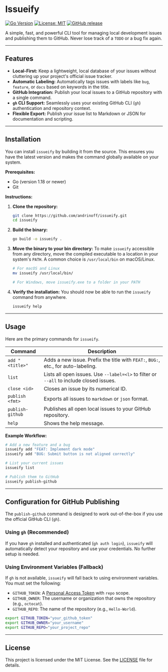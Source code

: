 # Issueify

[![Go Version](https://img.shields.io/badge/go-1.18+-blue.svg)](https://golang.org)
[![License: MIT](https://img.shields.io/badge/License-MIT-yellow.svg)](https://opensource.org/licenses/MIT)
[![GitHub release](https://img.shields.io/github/v/release/YOUR_USERNAME/YOUR_REPO)](https://github.com/YOUR_USERNAME/YOUR_REPO/releases)

A simple, fast, and powerful CLI tool for managing local development issues and publishing them to GitHub. Never lose track of a `TODO` or a bug fix again.

---

## Features

- **Local-First:** Keep a lightweight, local database of your issues without cluttering up your project's official issue tracker.
- **Automatic Labeling:** Automatically tags issues with labels like `bug`, `feature`, or `docs` based on keywords in the title.
- **GitHub Integration:** Publish your local issues to a GitHub repository with a single command.
- **`gh` CLI Support:** Seamlessly uses your existing GitHub CLI (`gh`) authentication and repository context.
- **Flexible Export:** Publish your issue list to Markdown or JSON for documentation and scripting.

---

## Installation

You can install `issueify` by building it from the source. This ensures you have the latest version and makes the command globally available on your system.

**Prerequisites:**

- Go (version 1.18 or newer)
- Git

**Instructions:**

1.  **Clone the repository:**

    ```bash
    git clone https://github.com/andrinoff/issueify.git
    cd issueify
    ```

2.  **Build the binary:**

    ```bash
    go build -o issueify .
    ```

3.  **Move the binary to your bin directory:**
    To make `issueify` accessible from any directory, move the compiled executable to a location in your system's `PATH`. A common choice is `/usr/local/bin` on macOS/Linux.

    ```bash
    # For macOS and Linux
    mv issueify /usr/local/bin/

    # For Windows, move issueify.exe to a folder in your PATH
    ```

4.  **Verify the installation:**
    You should now be able to run the `issueify` command from anywhere.
    ```bash
    issueify help
    ```

---

## Usage

Here are the primary commands for `issueify`.

| Command          | Description                                                                             |
| ---------------- | --------------------------------------------------------------------------------------- |
| `add "<title>"`  | Adds a new issue. Prefix the title with `FEAT:`, `BUG:`, etc., for auto-labeling.       |
| `list`           | Lists all open issues. Use `--label=<l>` to filter or `--all` to include closed issues. |
| `close <id>`     | Closes an issue by its numerical ID.                                                    |
| `publish <fmt>`  | Exports all issues to `markdown` or `json` format.                                      |
| `publish-github` | Publishes all open local issues to your GitHub repository.                              |
| `help`           | Shows the help message.                                                                 |

**Example Workflow:**

```bash
# Add a new feature and a bug
issueify add "FEAT: Implement dark mode"
issueify add "BUG: Submit button is not aligned correctly"

# List your current issues
issueify list

# Publish them to GitHub
issueify publish-github
```

---

## Configuration for GitHub Publishing

The `publish-github` command is designed to work out-of-the-box if you use the official GitHub CLI (`gh`).

### Using `gh` (Recommended)

If you have `gh` installed and authenticated (`gh auth login`), `issueify` will automatically detect your repository and use your credentials. No further setup is needed.

### Using Environment Variables (Fallback)

If `gh` is not available, `issueify` will fall back to using environment variables. You must set the following:

- `GITHUB_TOKEN`: A [Personal Access Token](https://docs.github.com/en/authentication/keeping-your-account-and-data-secure/creating-a-personal-access-token) with `repo` scope.
- `GITHUB_OWNER`: The username or organization that owns the repository (e.g., `octocat`).
- `GITHUB_REPO`: The name of the repository (e.g., `Hello-World`).

```bash
export GITHUB_TOKEN="your_github_token"
export GITHUB_OWNER="your_username"
export GITHUB_REPO="your_project_repo"
```

---

## License

This project is licensed under the MIT License. See the [LICENSE](LICENSE) file for details.
